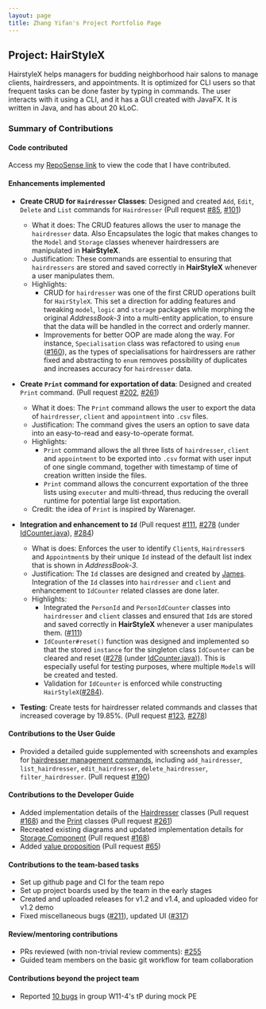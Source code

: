 ```yaml
---
layout: page
title: Zhang Yifan's Project Portfolio Page
---
```


## Project: HairStyleX

HairstyleX helps managers for budding neighborhood hair salons to manage clients, hairdressers, and appointments. It is optimized for CLI users so that frequent tasks can be done faster by typing in commands. The user interacts with it using a CLI, and it has a GUI created with JavaFX. It is written in Java, and has about 20 kLoC.

### Summary of Contributions

#### Code contributed

Access my [RepoSense link](https://nus-cs2103-ay2021s1.github.io/tp-dashboard/#breakdown=true&search=theyifan) to view the code that I have contributed.

#### Enhancements implemented
        
* **Create CRUD for `Hairdresser` Classes**: Designed and created `Add`, `Edit`, `Delete` and `List` commands for `Hairdresser` (Pull request [\#85](https://github.com/AY2021S1-CS2103T-T15-1/tp/pull/85), [\#101](https://github.com/AY2021S1-CS2103T-T15-1/tp/pull/101/))
   * What it does: The CRUD features allows the user to manage the `hairdresser` data. Also Encapsulates the logic that makes changes to the `Model` and `Storage` classes whenever hairdressers are manipulated in **HairStyleX**.
   * Justification: These commands are essential to ensuring that `hairdressers` are stored and saved correctly in **HairStyleX** whenever a user manipulates them.
   * Highlights:
       * CRUD for `hairdresser` was one of the first CRUD operations built for `HairStyleX`. This set a direction for adding features and tweaking `model`, `logic` and `storage` packages while morphing the original *AddressBook-3* into a multi-entity application, to ensure that the data will be handled in the correct and orderly manner. 
       * Improvements for better OOP are made along the way. For instance, `Specialisation` class was refactored to using `enum` ([\#160](https://github.com/AY2021S1-CS2103T-T15-1/tp/pull/160)), as the types of specialisations for hairdressers are rather fixed and abstracting to `enum` removes possibility of duplicates and increases accuracy for `hairdresser` data. 
       
* **Create `Print` command for exportation of data**: Designed and created `Print` command. (Pull request [\#202](https://github.com/AY2021S1-CS2103T-T15-1/tp/pull/202), [\#261](https://github.com/AY2021S1-CS2103T-T15-1/tp/pull/261))
    * What it does: The `Print` command allows the user to export the data of `hairdresser`, `client` and `appointment` into `.csv` files. 
    * Justification: The command gives the users an option to save data into an easy-to-read and easy-to-operate format.
    * Highlights:
        * `Print` command allows the all three lists of `hairdresser`, `client` and `appointment` to be exported into `.csv` format with user input of one single command, together with timestamp of time of creation written inside the files. 
        * `Print` command allows the concurrent exportation of the three lists using `executer` and multi-thread, thus reducing the overall runtime for potential large list exportation. 
    * Credit: the idea of `Print` is inspired by Warenager.
    
* **Integration and enhancement to `Id`** (Pull request [\#111](https://github.com/AY2021S1-CS2103T-T15-1/tp/pull/111), [\#278](https://github.com/AY2021S1-CS2103T-T15-1/tp/pull/278) (under [IdCounter.java](https://github.com/AY2021S1-CS2103T-T15-1/tp/pull/278/files#diff-ac1519e09f1f6c4cbc50784b7d08641f1cfdc57a59d183aa55268c794958c3ac)), [\#284](https://github.com/AY2021S1-CS2103T-T15-1/tp/pull/284))
    * What is does: Enforces the user to identify `Client`s, `Hairdresser`s and `Appointment`s by their unique `Id` instead of the default list index that is shown in *AddressBook-3*.
    * Justification: The `Id` classes are designed and created by [James](https://ay2021s1-cs2103t-t15-1.github.io/tp/team/iamjamestan.html). Integration of the `Id` classes into `hairdresser` and `client` and enhancement to `IdCounter` related classes are done later. 
    * Highlights:
        * Integrated the `PersonId` and `PersonIdCounter` classes into `hairdresser` and `client` classes and ensured that `Id`s are stored and saved correctly in **HairStyleX** whenever a user manipulates them. ([\#111](https://github.com/AY2021S1-CS2103T-T15-1/tp/pull/111))
        * `IdCounter#reset()` function was designed and implemented so that the stored `instance` for the singleton class `IdCounter` can be cleared and reset ([\#278](https://github.com/AY2021S1-CS2103T-T15-1/tp/pull/278) (under [IdCounter.java](https://github.com/AY2021S1-CS2103T-T15-1/tp/pull/278/files#diff-ac1519e09f1f6c4cbc50784b7d08641f1cfdc57a59d183aa55268c794958c3ac))). This is especially useful for testing purposes, where multiple `Model`s will be created and tested. 
        * Validation for `IdCounter` is enforced while constructing `HairStyleX`([\#284](https://github.com/AY2021S1-CS2103T-T15-1/tp/pull/284)). 
* **Testing**: Create tests for hairdresser related commands and classes that increased coverage by 19.85%. (Pull request [\#123](https://github.com/AY2021S1-CS2103T-T15-1/tp/pull/123), [\#278](https://github.com/AY2021S1-CS2103T-T15-1/tp/pull/278/))

#### Contributions to the User Guide

* Provided a detailed guide supplemented with screenshots and examples for [hairdresser management commands](https://ay2021s1-cs2103t-t15-1.github.io/tp/UserGuide.html#43-hairdresser-management), including `add_hairdresser`, `list_hairdresser`, `edit_hairdresser`, `delete_hairdresser`, `filter_hairdresser`. (Pull request [\#190](https://github.com/AY2021S1-CS2103T-T15-1/tp/pull/190))

#### Contributions to the Developer Guide

* Added implementation details of the [Hairdresser](https://ay2021s1-cs2103t-t15-1.github.io/tp/DeveloperGuide.html#hairdresser-management-features) classes (Pull request [\#168](https://github.com/AY2021S1-CS2103T-T15-1/tp/pull/168)) and the [Print](https://ay2021s1-cs2103t-t15-1.github.io/tp/DeveloperGuide.html#print-feature) classes (Pull request [\#261](https://github.com/AY2021S1-CS2103T-T15-1/tp/pull/261))
* Recreated existing diagrams and updated implementation details for [Storage Component](https://ay2021s1-cs2103t-t15-1.github.io/tp/DeveloperGuide.html#storage-component) (Pull request [\#168](https://github.com/AY2021S1-CS2103T-T15-1/tp/pull/168))
* Added [value proposition](https://ay2021s1-cs2103t-t15-1.github.io/tp/DeveloperGuide.html#product-scope) (Pull request [\#65](https://github.com/AY2021S1-CS2103T-T15-1/tp/pull/65))

#### Contributions to the team-based tasks

* Set up github page and CI for the team repo
* Set up project boards used by the team in the early stages
* Created and uploaded releases for v1.2 and v1.4, and uploaded video for v1.2 demo
* Fixed miscellaneous bugs ([\#211](https://github.com/AY2021S1-CS2103T-T15-1/tp/pull/211)), updated UI ([\#317](https://github.com/AY2021S1-CS2103T-T15-1/tp/pull/317))

#### Review/mentoring contributions

* PRs reviewed (with non-trivial review comments): [\#255](https://github.com/AY2021S1-CS2103T-T15-1/tp/pull/255)
* Guided team members on the basic git workflow for team collaboration

#### Contributions beyond the project team

* Reported [10 bugs](https://github.com/theyifan/ped/issues) in group W11-4's tP during mock PE

